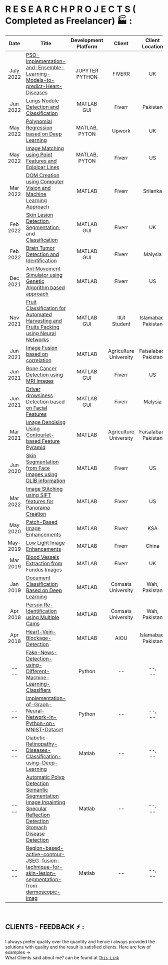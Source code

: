 
# R E S E A R C H P R O J E C T S ( Completed as Freelancer) 🏭 :

| Date | Title | Development Platform	 | Client	 | Client Location |
| :--: | ----- | :-------------------: | :-----: | :-------------: |
July <br> 2022 | [PSO-implementation-and-Ensemble-Learning-Models-to-predict-Heart-Diseases](PSO-implementation-and-Ensemble-Learning-Models-to-predict-Heart-Diseases/README.md) | JUPYTER<br> PYTHON | FIVERR | UK | 
Jun<br>2022 | [Lungs Nodule Detection and Classification](Lungs_Nodule_Cancer_Detection_and_Classification_MRI_CT_Images/README.md) | MATLAB<br>GUI | Fiverr | Pakistan |
May<br>2022 | [Polynomial Regression based on Deep Learning](Polynomial-Regression-based-on-Deep-Learning-in-Matlab/README.md) | MATLAB,<br>PYTON | Upwork | UK |
May<br>2022 | [Image Matching using Point Features and Epiploar Lines](/Image-Matching-using-Point-Features-and-Epiploar-Lines-in-Matlab/README.md) | MATLAB,<br>PYTON | Fiverr | US | 
Mar<br>2022 | [DOM Creation using Computer Vision and Machine Learning Approach](DOM-Creation-using-Computer-Vision-and-Machine-Learning-Approach/README.md) | MATLAB | Fiverr | Srilanka |
Feb <br>2022 | [Skin Lesion Detection, Segmentation, and Classification](Computer-Vision-based-system-in-Matlab-for-Benign-and-Malignant-Classification-Skin-Lesion-Detection/README.md) | MATLAB<br>GUI | Fiverr | UK |
Feb <br>2022 | [Brain Tumor Detection and Identification](Brain-Tumor-Detection-and-Classification-GUI-based-App-in-Matlab/README.md) | MATLAB<br>GUI | Fiverr | Malysia |
Dec<br>2021 | [Ant Movement Simulator using Genetic Algorithm based approach](/Ant-Movement-Simulator-using-Genetic-Algorithm-based-approach/README.md) | MATLAB | Fiverr | US |
Nov <br>2021 | [Fruit Classification for Automated Harvesting and Fruits Packing using Neural Networks](/Neural-Network-Based-Automatic-Fruit-Classification/README.md) | MATLAB<br>GUI	| IIUI<br>Student |	Islamabad,<br>Pakistan |
Jun<br>2021 | [Image Fusion based on correlation](/Image-Fusion-based-on-correlation-in-MATLAB/README.md) </a>| MATLAB | Agriculture<br> University | Faisalabad,<br>Pakistan |
Jun <br>2021 | [Bone Cancer Detection using MRI Images](Bone-Cancer-Detection-GUI-in-Matlab-using-Image-Processing-Techniques/README.md) | MATLAB<br>GUI	| Fiverr | US |
Jun <br>2021 | [Driver drowsiness Detection based on Facial Features](Driver-Drowsiness-Detection-using-Computer-Vision-in-Matlab/README.md) | MATLAB<br>GUI |	Fiverr |	Malysia |
Mar<br>2021 | [Image Denoising Using Contourlet-based Feature Pyramid](/Image-Denoising-Using-Contourlet-based-Feature-Pyramid/README.md) | MATLAB | Agriculture <br>University | Faisalabad,<br>Pakistan |
Jun<br>2020 | [Skin Segmentation from Face Images using DLIB information](/Skin-Segmentation-from-Face-Images-using-DLIB-information-in-Matlab/README.md) | MATLAB | Fiverr | US |
Mar<br>2022 | [Image Stitching using SIFT features for Panorama Creation](Image-Matching-using-Point-Features-and-Epiploar-Lines-in-Matlab/README.md) | MATLAB | Fiverr | US |
May<br>2020 | [Patch-Based Image Enhancements](Patch-Based-Image-Enhancements-in-Matlab-CLAHE/README.md) | MATLAB | Fiverr | KSA |
May-2019 | [Low Light Image Enhancements](/Low-Light-Image-Enhancements-using-Matlab/README.md) </a>| MATLAB | Fiverr | China |
Mar<br>2019 | [Blood Vessels Extraction from Fundus Images](/Blood-Vessels-Extraction-from-Fundus-Images-in-Matlab/README.md) | MATLAB | Fiverr | UK |
Jan<br>2019 | [Document Classification Based on Deep Learning](/Document-Classification-Based-on-Deep-Learning-in-Matlab/README.md) | MATLAB | Comsats<br>University | Wah,<br>Pakistan |
Apr<br>2018 | [Person Re-Identification using Multiple Cams](Person-Re-Identification-using-Multiple-Cams-in-Matlab/README.md) | MATLAB | Comsats<br>University | Wah,<br>Pakistan |
Apr<br>2018 | [Heart-Vein-Blockage-Detection](Heart-Vein-Blockage-Detection/README.md) | MATLAB | AIOU| Islamabad,<br>Pakistan |
--<br>-- | [Fake-News-Detection-using-Different-Machine-Learning-Classifiers](Fake-News-Detection-using-Different-Machine-Learning-Classifiers/README.md) | Python | -- | --,<br>-- |
--<br>-- | [Implementation-of-Graph-Neural-Network-in-Python-on-MNIST-Dataset](Implementation-of-Graph-Neural-Network-in-Python-on-MNIST-Dataset/README.md) | Python | -- | --,<br>-- |
--<br>-- | [Diabetic-Retinopathy-Diseases-Classification-using-Deep-Learning](/Diabetic-Retinopathy-Diseases-Classification-using-Deep-Learning/README.md) | Matlab | -- | --,<br>-- |
--<br>-- | [Automatic Polyp Detection Semantic Segmentation Image Inpainting Specular Reflection Detection Stomach Disease Detection](/Automatic-Polyp-Detection-Semantic-Segmentation-Image-Inpainting-Specular-Reflection-Detection-Stom/README.md) | Matlab | -- | --,<br>-- |
--<br>-- | [Region-based-active-contour-JSEG-fusion-technique-for-skin-lesion-segmentation-from-dermoscopic-imag](/Region-based-active-contour-JSEG-fusion-technique-for-skin-lesion-segmentation-from-dermoscopic-imag/README.md) | Matlab | -- | --,<br>-- |




<br>

## CLIENTS - FEEDBACK ⚡ :

I always prefer quality over the quantity and hence i always provided the solutions with quality and the result is satisfied clients. Here are few of examples -> <br>
What Clients said about me? can be found at [`This Link`](/feedbacks.md)


